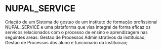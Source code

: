 # NUPAL_SERVICE
Criação de um Sistema de gestao de um instituto de formação profissional
NUPAL_SERVICE e uma plataforma que visa integral de forma eficaz os servicos relacionados com o processo de ensino e aprendizagem nas seguintes areas:
Gestao de Processos Administrativos da instituicao;
Gestao de Processos dos aluno e funcionario da instituicao;

